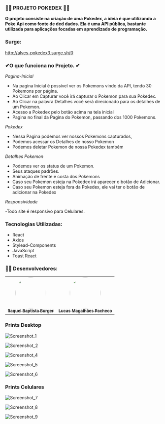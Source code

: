 ### 🧑‍💻 PROJETO POKEDEX 👨‍💻 

**O projeto consiste na criação de uma Pokedex, a ideia é que utilizando a Poke Api como fonte de ded dados. Ela é uma API pública, bastante utilizada para aplicações focadas em aprendizado de programação.**

### Surge:
http://alves-pokedex3.surge.sh/0

### ✔O que funciona no Projeto. ✔


_Pagina-Inicial_

- Na pagina Inicial é possível ver os Pokemons vindo da API, tendo 30 Pokemons por página.
- Ao Clicar em Capturar você irá capturar o Pokemon para sua Pokedex.
- Ao Clicar na palavra Detalhes você será direcionado para os detalhes de um Pokemon.
- Acesso a Pokedex pelo botão acima na tela inicial
- Pagina no final da Pagina do Pokemon, passando dos 1000 Pokemons.

_Pokedex_

- Nessa Pagina podemos ver nossos Pokemons capturados, 
- Podemos acessar os Detalhes de nosso Pokemon
- Podemos deletar Pokemon de nossa Pokedex também

_Detalhes Pokemon_



- Podemos ver os status de um Pokemon.
- Seus ataques padrões.
- Animação de frente e costa dos Pokemons
- Caso seu Pokemon esteja na Pokedex irá aparecer o botão de Adicionar.
- Caso seu Pokemon esteja fora da Pokedex, ele vai ter o botão de adicionar na Pokedex

_Responsividade_

-Todo site é responsivo para Celulares.

### Tecnologias Utilizadas:

- React
- Axios
- Stylead-Components
- JavaScript
- Toast React

### 🧑‍💻 Desenvolvedores:

</h2>
<table align="center">
  <tr>
  <td align="center"><a href="https://github.com/rbaptistab"><img style="border-radius: 50%;" src="https://avatars.githubusercontent.com/u/104219437?v=4" width="100px;" alt=""/><br /><sub><b>Raquel Baptista Burger</b></sub></a>
  <br />
    </td> <td align="center"><a href="https://github.com/LucasMagalhaesPacheco"><img style="border-radius: 50%;" src="https://avatars.githubusercontent.com/u/104689597?v=4" width="100px;" alt=""/><br /><sub><b>Lucas Magalhães Pacheco</b></sub></a>
  </tr>
</table>

### Prints Desktop

      
![Screenshot_1](https://user-images.githubusercontent.com/104689597/185630917-8ebbe6ce-2b66-4431-83b9-b796f498c4e1.png)


![Screenshot_2](https://user-images.githubusercontent.com/104689597/185630949-4c28e2dc-6604-4c42-9863-9ccedf010852.png)

![Screenshot_4](https://user-images.githubusercontent.com/104689597/185631137-1038fa12-3034-4783-b6be-830b7fa2d753.png)

![Screenshot_5](https://user-images.githubusercontent.com/104689597/185631185-000b60fd-2920-43a8-a0af-121542a915e7.png)

![Screenshot_6](https://user-images.githubusercontent.com/104689597/185631221-ec0e582e-4d8a-4d67-97ce-362778fab8ff.png)


### Prints Celulares

![Screenshot_7](https://user-images.githubusercontent.com/104689597/185631670-02333339-a12a-451f-b44d-9ace58634a51.png)

![Screenshot_8](https://user-images.githubusercontent.com/104689597/185631693-438e77af-15a4-4865-831f-be3a941d92a2.png)


![Screenshot_9](https://user-images.githubusercontent.com/104689597/185631727-182e4480-5a43-4752-bca0-366887807338.png)



